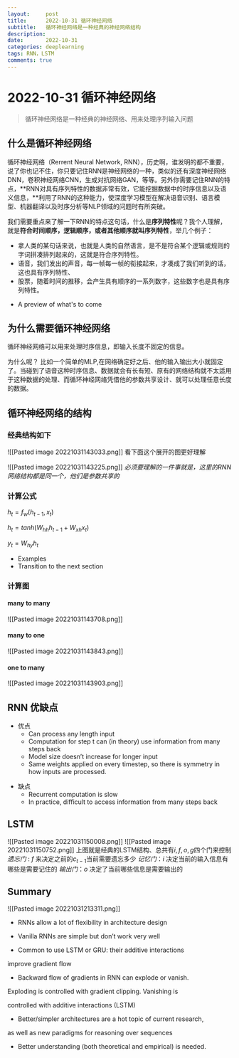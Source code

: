```yaml
---
layout:     post
title:      2022-10-31 循环神经网络
subtitle:   循环神经网络是一种经典的神经网络结构
description: 
date:       2022-10-31
categories: deeplearning
tags: RNN，LSTM
comments: true
---
```


# 2022-10-31 循环神经网络

> 循环神经网络是一种经典的神经网络、用来处理序列输入问题

## 什么是循环神经网络
循环神经网络（Rerrent Neural Network, RNN），历史啊，谁发明的都不重要，说了你也记不住，你只要记住RNN是神经网络的一种，类似的还有深度神经网络DNN，卷积神经网络CNN，生成对抗网络GAN，等等。另外你需要记住RNN的特点，**RNN对具有序列特性的数据非常有效，它能挖掘数据中的时序信息以及语义信息，**利用了RNN的这种能力，使深度学习模型在解决语音识别、语言模型、机器翻译以及时序分析等NLP领域的问题时有所突破。

我们需要重点来了解一下RNN的特点这句话，什么是**序列特性**呢？我个人理解，就是**符合时间顺序，逻辑顺序，或者其他顺序就叫序列特性**，举几个例子：

-   拿人类的某句话来说，也就是人类的自然语言，是不是符合某个逻辑或规则的字词拼凑排列起来的，这就是符合序列特性。
-   语音，我们发出的声音，每一帧每一帧的衔接起来，才凑成了我们听到的话，这也具有序列特性、
-   股票，随着时间的推移，会产生具有顺序的一系列数字，这些数字也是具有序列特性。
* A preview of what's to come
## 为什么需要循环神经网络

循环神经网络可以用来处理时序信息，即输入长度不固定的信息。

为什么呢？
比如一个简单的MLP,在网络确定好之后、他的输入输出大小就固定了。当碰到了语音这种时序信息、数据就会有长有短、原有的网络结构就不太适用于这种数据的处理、而循环神经网络凭借他的参数共享设计、就可以处理任意长度的数据。

## 循环神经网络的结构
### 经典结构如下

![[Pasted image 20221031143033.png]]
看下面这个展开的图更好理解

![[Pasted image 20221031143225.png]]
*必须要理解的一件事就是，这里的RNN网络结构都是同一个，他们是参数共享的*
### 计算公式
$h_t=f_w(h_{t-1},x_t)$

$h_t=tanh(W_{hh}h_{t-1}+W_{xh}x_t)$

$y_t=W_{hy}h_t$


* Examples
* Transition to the next section
### 计算图
#### many to many

![[Pasted image 20221031143708.png]]
#### many to one
![[Pasted image 20221031143843.png]]
#### one to many
![[Pasted image 20221031143903.png]]
## RNN 优缺点

- 优点
	- Can process any length input 
	- Computation for step t can (in theory) use information from many steps back 
	- Model size doesn’t increase for longer input 
	- Same weights applied on every timestep, so there is symmetry in how inputs are processed.
* 缺点
	* Recurrent computation is slow
	- In practice, difficult to access information from many steps back
## LSTM

![[Pasted image 20221031150008.png]]
![[Pasted image 20221031150752.png]]
上图就是经典的LSTM结构、总共有$i,f,o,g$四个门来控制
*遗忘门* : $f$ 来决定之前的$c_{t-1}$当前需要遗忘多少
*记忆门*：$i$ 决定当前的输入信息有哪些是需要记住的
*输出门*：$o$ 决定了当前哪些信息是需要输出的

## Summary
![[Pasted image 20221031213311.png]]
- RNNs allow a lot of flexibility in architecture design

- Vanilla RNNs are simple but don’t work very well

- Common to use LSTM or GRU: their additive interactions

improve gradient flow

- Backward flow of gradients in RNN can explode or vanish.

Exploding is controlled with gradient clipping. Vanishing is

controlled with additive interactions (LSTM)

- Better/simpler architectures are a hot topic of current research,

as well as new paradigms for reasoning over sequences

- Better understanding (both theoretical and empirical) is needed.

